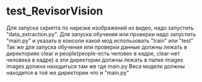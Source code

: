 # test_RevisorVision
Для запуска скрипта по нарезке изображений из видео, надо запустить "data_extraction.py".
Для запуска обучения или проверки надо запустить "main.py" и указать в консоли какой мод использовать "train" или "test"
Так же для запуска обучения или проверки данные должны лежать в директориях clear и people(people-есть человек в кадре, clear-нет человека в кадре) а эти директории должны лежать в папке images
images должна находиться там же где main.py
Веса модели должны находится в той же директории что и "main.py"
